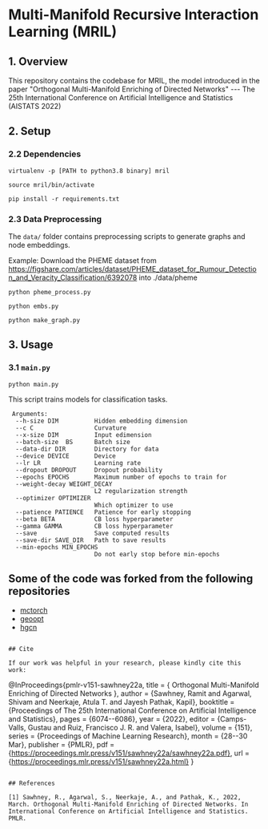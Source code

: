 Multi-Manifold Recursive Interaction Learning (MRIL)
==================================================

## 1. Overview

This repository contains the codebase for MRIL, the model introduced in the paper "Orthogonal Multi-Manifold Enriching of Directed Networks" --- The 25th International Conference on Artificial Intelligence and Statistics (AISTATS 2022)



## 2. Setup
### 2.2 Dependencies

```virtualenv -p [PATH to python3.8 binary] mril```

```source mril/bin/activate```

```pip install -r requirements.txt```

### 2.3 Data Preprocessing

The ```data/``` folder contains preprocessing scripts to generate graphs and node embeddings.

Example: Download the PHEME dataset from https://figshare.com/articles/dataset/PHEME_dataset_for_Rumour_Detection_and_Veracity_Classification/6392078 into ./data/pheme

```python pheme_process.py```

```python embs.py```

```python make_graph.py```


## 3. Usage

### 3.1  ```main.py```

```python main.py```

This script trains models for classification tasks. 
```
 Arguments:
  --h-size DIM          Hidden embedding dimension
  --c C                 Curvature
  --x-size DIM          Input edimension
  --batch-size  BS      Batch size
  --data-dir DIR        Directory for data
  --device DEVICE       Device
  --lr LR               Learning rate
  --dropout DROPOUT     Dropout probability
  --epochs EPOCHS       Maximum number of epochs to train for
  --weight-decay WEIGHT_DECAY
                        L2 regularization strength
  --optimizer OPTIMIZER
                        Which optimizer to use
  --patience PATIENCE   Patience for early stopping
  --beta BETA           CB loss hyperparameter
  --gamma GAMMA         CB loss hyperparameter
  --save                Save computed results
  --save-dir SAVE_DIR   Path to save results
  --min-epochs MIN_EPOCHS
                        Do not early stop before min-epochs
```

## Some of the code was forked from the following repositories
 * [mctorch](https://github.com/mctorch/mctorch)
 * [geoopt](https://github.com/geoopt/geoopt)
 * [hgcn](https://github.com/HazyResearch/hgcn)
```

## Cite

If our work was helpful in your research, please kindly cite this work:
```
@InProceedings{pmlr-v151-sawhney22a,
  title = 	 { Orthogonal Multi-Manifold Enriching of Directed Networks },
  author =       {Sawhney, Ramit and Agarwal, Shivam and Neerkaje, Atula T. and Jayesh Pathak, Kapil},
  booktitle = 	 {Proceedings of The 25th International Conference on Artificial Intelligence and Statistics},
  pages = 	 {6074--6086},
  year = 	 {2022},
  editor = 	 {Camps-Valls, Gustau and Ruiz, Francisco J. R. and Valera, Isabel},
  volume = 	 {151},
  series = 	 {Proceedings of Machine Learning Research},
  month = 	 {28--30 Mar},
  publisher =    {PMLR},
  pdf = 	 {https://proceedings.mlr.press/v151/sawhney22a/sawhney22a.pdf},
  url = 	 {https://proceedings.mlr.press/v151/sawhney22a.html}
}
```
 
## References

[1] Sawhney, R., Agarwal, S., Neerkaje, A., and Pathak, K., 2022, March. Orthogonal Multi-Manifold Enriching of Directed Networks. In International Conference on Artificial Intelligence and Statistics. PMLR.
